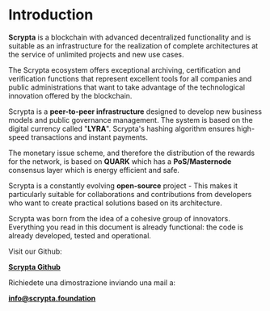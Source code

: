 # Introduction

**Scrypta** is a blockchain with advanced decentralized functionality and is suitable as an infrastructure for the realization of complete architectures at the service of unlimited projects and new use cases.

The Scrypta ecosystem offers exceptional archiving, certification and verification functions that represent excellent tools for all companies and public administrations that want to take advantage of the technological innovation offered by the blockchain.

Scrypta is a **peer-to-peer infrastructure** designed to develop new business models and public governance management. The system is based on the digital currency called "**LYRA**". Scrypta's hashing algorithm ensures high-speed transactions and instant payments.

The monetary issue scheme, and therefore the distribution of the rewards for the network, is based on **QUARK** which has a **PoS/Masternode** consensus layer which is energy efficient and safe.

Scrypta is a constantly evolving **open-source** project - This makes it particularly suitable for collaborations and contributions from developers who want to create practical solutions based on its architecture.

Scrypta was born from the idea of a cohesive group of innovators. Everything you read in this document is already functional: the code is already developed, tested and operational.

Visit our Github:

[**Scrypta Github**](https://github.com/scryptachain)


Richiedete una dimostrazione inviando una mail a: 

[**info@scrypta.foundation**](info@scrypta.foundation)